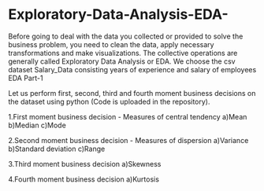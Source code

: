 # Exploratory-Data-Analysis-EDA-
Before going to deal with the data you collected or provided to solve the business problem, you need to clean the data, apply necessary transformations and make visualizations. The collective operations are generally called Exploratory Data Analysis or EDA.
We choose the csv dataset Salary_Data consisting years of experience and salary of employees
EDA Part-1

Let us perform first, second, third and fourth moment business decisions on the dataset using python (Code is uploaded in the repository).

1.First moment business decision - Measures of central tendency
a)Mean
b)Median
c)Mode

2.Second moment business decision - Measures of dispersion
a)Variance
b)Standard deviation
c)Range

3.Third moment business decision
a)Skewness

4.Fourth moment business decision
a)Kurtosis
